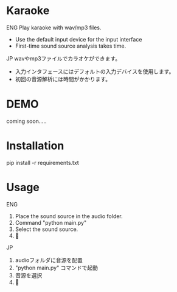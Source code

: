 # Karaoke
ENG
Play karaoke with wav/mp3 files.
* Use the default input device for the input interface
* First-time sound source analysis takes time.

JP
wavやmp3ファイルでカラオケができます。
* 入力インタフェースにはデフォルトの入力デバイスを使用します。
* 初回の音源解析には時間がかかります。

# DEMO
coming soon.....

# Installation
pip install -r requirements.txt

# Usage
ENG
1. Place the sound source in the audio folder.
2. Command "python main.py"
3. Select the sound source.
4. 🎤

JP
1. audioフォルダに音源を配置
2. "python main.py" コマンドで起動
3. 音源を選択
4. 🎤

